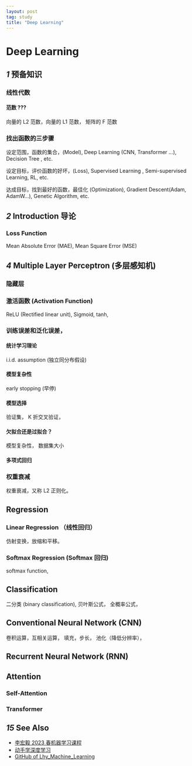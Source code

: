 ```yaml
---
layout: post
tag: study
title: "Deep Learning"
---
```


# Deep Learning


## *1* 预备知识
### 线性代数
#### 范数 ???
向量的 L2 范数，向量的 L1 范数，
矩阵的 F 范数

### 找出函数的三步骤
设定范围，函数的集合，(Model),
Deep Learning (CNN, Transformer ...), Decision Tree , etc.

设定目标，评价函数的好坏，(Loss),
Supervised Learning , Semi-supervised Learning, RL, etc.

达成目标，找到最好的函数，最佳化 (Optimization),
Gradient Descent(Adam, AdamW...), Genetic Algorithm, etc.


## *2*  Introduction 导论

### Loss Function
Mean Absolute Error (MAE),
Mean Square Error (MSE)



## *4* Multiple Layer Perceptron (多层感知机)

### 隐藏层
### 激活函数 (Activation Function)
ReLU (Rectified linear unit),
Sigmoid,
tanh,

### 训练误差和泛化误差，

#### 统计学习理论
i.i.d. assumption (独立同分布假设)

#### 模型复杂性
early stopping (早停)

#### 模型选择
验证集，
K 折交叉验证，

#### 欠拟合还是过拟合？
模型复杂性，
数据集大小

#### 多项式回归

### 权重衰减
权重衰减，又称 L2 正则化。




## Regression
### Linear Regression （线性回归）
仿射变换，放缩和平移。
###  Softmax Regression (Softmax 回归)
softmax function, 
## Classification
二分类 (binary classification),
贝叶斯公式，
全概率公式，

## Conventional Neural Network (CNN)
卷积运算，互相关运算，
填充，步长，
池化（降低分辨率），

## Recurrent Neural Network (RNN)
## Attention
### Self-Attention
### Transformer




## *15* See Also
- [李宏毅 2023 春机器学习课程](https://speech.ee.ntu.edu.tw/~hylee/ml/2023-spring.php)
- [动手学深度学习](https://zh.d2l.ai/)
- [GitHub of Lhy_Machine_Learning ](https://github.com/Fafa-DL/Lhy_Machine_Learning)